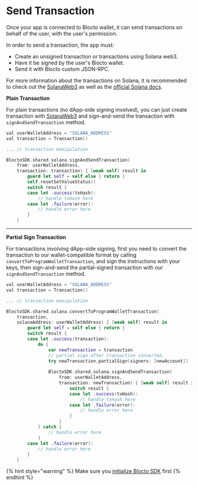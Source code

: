 # Send Transaction

Once your app is connected to Blocto wallet, it can send transactions on behalf of the user, with the user's permission.

In order to send a transaction, the app must:

* Create an unsigned transaction or transactions using Solana web3.
* Have it be signed by the user's Blocto wallet.
* Send it with Blocto custom JSON-RPC.

For more information about the transactions on Solana, it is recommended to check out the [SolanaWeb3](https://github.com/portto/solana-web3.swift) as well as the [official Solana docs](https://docs.solana.com/developing/programming-model/transactions).

**Plain Transaction**

For plain transactions (no dApp-side signing involved), you can just create transaction with [SolanaWeb3](https://github.com/portto/solana-web3.swift) and sign-and-send the transaction with `signAndSendTransaction` method.

```swift
val userWalletAddress = "SOLANA_ADDRESS"
val transaction = Transaction()

... // transaction manipulation

BloctoSDK.shared.solana.signAndSendTransaction(
    from: userWalletAddress,
    transaction: transaction) { [weak self] result in
        guard let self = self else { return }
        self.resetSetValueStatus()
        switch result {
        case let .success(txHash):
            // handle txHash here
        case let .failure(error):
            // handle error here
        }
    }
```

****

**Partial Sign Transaction**

For transactions involving dApp-side signing, first you need to convert the transaction to our wallet-compatible format by calling `convertToProgramWalletTransaction`, and sign the instructions with your keys, then sign-and-send the partial-signed transaction with our `signAndSendTransaction` method.

```swift
val userWalletAddress = "SOLANA_ADDRESS"
val transaction = Transaction()

... // transaction manipulation

BloctoSDK.shared.solana.convertToProgramWalletTransaction(
    transaction,
    solanaAddress: userWalletAddress) { [weak self] result in
        guard let self = self else { return }
        switch result {
        case let .success(transaction):
            do {
                var newTransaction = transaction
                // partial sign after transaction converted.
                try newTransaction.partialSign(signers: [newAccount])
                
                BloctoSDK.shared.solana.signAndSendTransaction(
                    from: userWalletAddress,
                    transaction: newTransaction) { [weak self] result in
                        switch result {
                        case let .success(txHash):
                            // handle txHash here
                        case let .failure(error):
                            // handle error here
                        }
                    }
            } catch {
                // handle error here
            }
        case let .failure(error):
            // handle error here
        }
    }
```

{% hint style="warning" %}
Make sure you [initialize Blocto SDK](https://docs.blocto.app/blocto-sdk/ios-sdk/solana-coming-soon/getting-started#initialize-blocto-sdk) first
{% endhint %}
